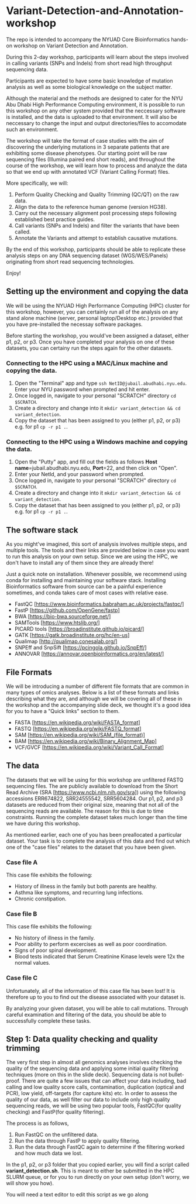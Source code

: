 # Variant-Detection-and-Annotation-workshop
The repo is intended to accompany the NYUAD Core Bioinformatics hands-on workshop on Variant Detection and Annotation.

During this 2-day workshop, participants will learn about the steps involved in calling variants (SNPs and Indels) from short read high throughput sequencing data.

Participants are expected to have some basic knowledge of mutation analysis as well as some biological knowledge on the subject matter.

Although the material and the methods are designed to cater for the NYU Abu Dhabi High Performance Computing environment, it is possible to run this workshop on any other system provided that the neccessary software is installed, and the data is uploaded to that environment. It will also be neccessary to change the input and output directories/files to accomodate such an environment.

The workshop will take the format of case studies with the aim of discovering the underlying mutations in 3 separate patients that are exhibiting some disease phenotypes. Our starting point will be raw sequencing files (Illumina paired end short reads), and throughout the course of the workshop, we will learn how to process and analyze the data so that we end up with annotated VCF (Variant Calling Format) files.

More specifically, we will:

  1. Perform Quality Checking and Quality Trimming (QC/QT) on the raw data.
  2. Align the data to the reference human genome (version HG38).
  3. Carry out the necessary alignment post processing steps following established best practice guides.
  4. Call variants (SNPs and Indels) and filter the variants that have been called.
  5. Annotate the Variants and attempt to establish causative mutations.

By the end of this workshop, participants should be able to replicate these analysis steps on any DNA sequencing dataset (WGS/WES/Panels) originating from short read sequencing technologies.


Enjoy!



## Setting up the environment and copying the data
We will be using the NYUAD High Performance Computing (HPC) cluster for this workshop, however, you can certainly run all of the analysis on any stand alone machine (server, personal laptop/Desktop etc.) provided that you have pre-installed the necessay software packages.

Before starting the workshop, you would've been assigned a dataset, either p1, p2, or p3. Once you have completed your analysis on one of these datasets, you can certainy run the steps again for the other datasets.

### Connecting to the HPC using a MAC/Linux machine and copying the data.
1. Open the "Terminal" app and type `ssh NetID@jubail.abudhabi.nyu.edu`. Enter your NYU password when prompted and hit enter.
2. Once logged in, navigate to your personal "SCRATCH" directory `cd $SCRATCH`.
3. Create a directory and change into it `mkdir variant_detection && cd variant_detection`.
4. Copy the dataset that has been assigned to you (either p1, p2, or p3) e.g. for p1 `cp -r p1 .`.

### Connecting to the HPC using a Windows machine and copying the data.
1. Open the "Putty" app, and fill out the fields as follows **Host name**=jubail.abudhabi.nyu.edu, **Port**=22, and then click on "Open".
2. Enter your NetId, and your password when prompted.
3. Once logged in, navigate to your personal "SCRATCH" directory `cd $SCRATCH`.
4. Create a directory and change into it `mkdir variant_detection && cd variant_detection`.
5. Copy the dataset that has been assigned to you (either p1, p2, or p3) e.g. for p1 `cp -r p1 .`.


## The software stack
As you might've imagined, this sort of analysis involves multiple steps, and multiple tools. The tools and their links are provided below in case you want to run this analysis on your own setup. Since we are using the HPC, we don't have to install any of them since they are already there!

Just a quick note on installation. Whenever possible, we recommend using conda for installing and maintaining your software stack. Installing Bioinformatics software from source can be a painful experience sometimes, and conda takes care of most cases with relative ease.

- FastQC [https://www.bioinformatics.babraham.ac.uk/projects/fastqc/]
- FastP [https://github.com/OpenGene/fastp]
- BWA [https://bio-bwa.sourceforge.net/]
- SAMTools [https://www.htslib.org/]
- PICARD tools [https://broadinstitute.github.io/picard/]
- GATK [https://gatk.broadinstitute.org/hc/en-us]
- Qualimap [http://qualimap.conesalab.org/]
- SNPEff and SnpSift [https://pcingola.github.io/SnpEff/]
- ANNOVAR [https://annovar.openbioinformatics.org/en/latest/]

## File Formats
We will be introducing a number of different file formats that are common in many types of omics analyses. Below is a list of these formats and links describing what they are, and although we will be covering all of these in the workshop and the accompanying slide deck, we thought it's a good idea for you to have a "Quick links" section to them.

- FASTA [https://en.wikipedia.org/wiki/FASTA_format]
- FASTQ [https://en.wikipedia.org/wiki/FASTQ_format]
- SAM [https://en.wikipedia.org/wiki/SAM_(file_format)] 
- BAM [https://en.wikipedia.org/wiki/Binary_Alignment_Map]
- VCF/GVCF [https://en.wikipedia.org/wiki/Variant_Call_Format]



## The data
The datasets that we will be using for this workshop are unfiltered FASTQ sequencing files. The are publicly available to download from the Short Read Archive (SRA [https://www.ncbi.nlm.nih.gov/sra]) using the following accessions ERR674822, SRR24555542, SRR5604284. Our p1, p2, and p3 datasets are reduced from their original size, meaning that not all of the sequencing reads are available. The reason for this is due to time constraints. Running the complete dataset takes much longer than the time we have during this workshop.

As mentioned earlier, each one of you has been preallocated a particular dataset. Your task is to complete the analysis of this data and find out which one of the "case files" relates to the dataset that you have been given.

### Case file A
This case file exhibits the following:
- History of illness in the family but both parents are healthy.
- Asthma like symptoms, and recurring lung infections.
- Chronic constipation.

### Case file B
This case file exhibits the following:
- No history of illness in the family.
- Poor ability to perform excercises as well as poor coordination.
- Signs of poor spinal development.
- Blood tests indicated that Serum Creatinine Kinase levels were 12x the normal values.

### Case file C
Unfortunately, all of the information of this case file has been lost! It is therefore up to you to find out the disease associated with your dataset is.

By analyzing your given dataset, you will be able to call mutations. Through careful examination and filtering of the data, you should be able to successfully complete these tasks.


## Step 1: Data quality checking and quality trimming
The very first step in almost all genomics analyses involves checking the quality of the sequencing data and applying some initial quality filtering techniques (more on this in the slide deck).
Sequencing data is not bullet-proof. There are quite a few issues that can affect your data including, bad calling and low quality score calls, contamination, duplication (optical and PCR), low yield, off-targets (for capture kits) etc. 
In order to assess the quality of our data, as well filter our data to include only high quality sequencing reads, we will be using two popular tools, FastQC(for quality checking) and FastP(for quality filtering).

The process is as follows,
1. Run FastQC on the unfiltered data.
2. Run the data through FastP to apply quality filtering.
3. Run the data through FastQC again to determine if the filtering worked and how much data we lost.

In the p1, p2, or p3 folder that you copied earlier, you will find a script called **variant_detection.sh**. This is meant to either be submitted in the HPC SLURM queue, or for you to run directly on your own setup (don't worry, we will show you how).

You will need a text editor to edit this script as we go along
